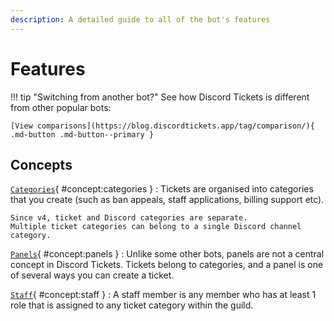 ```yaml
---
description: A detailed guide to all of the bot's features
---
```


# Features

!!! tip "Switching from another bot?"
	See how Discord Tickets is different from other popular bots:

	[View comparisons](https://blog.discordtickets.app/tag/comparison/){ .md-button .md-button--primary }

## Concepts

[`Categories`](#concept:categories){ #concept:categories }
:   Tickets are organised into categories that you create (such as ban appeals, staff applications, billing support etc).

	Since v4, ticket and Discord categories are separate.
	Multiple ticket categories can belong to a single Discord channel category. 

[`Panels`](#concept:panels){ #concept:panels }
:   Unlike some other bots, panels are not a central concept in Discord Tickets.
	Tickets belong to categories, and a panel is one of several ways you can create a ticket.

[`Staff`](#concept:staff){ #concept:staff }
:	A staff member is any member who has at least 1 role that is assigned to any ticket category within the guild.